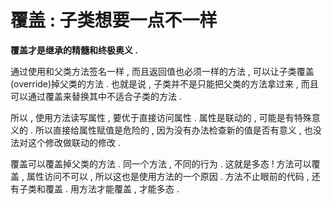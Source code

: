 # 覆盖 : 子类想要一点不一样

**覆盖才是继承的精髓和终极奥义 .**

通过使用和父类方法签名一样 , 而且返回值也必须一样的方法 , 可以让子类覆盖\(override\)掉父类的方法 . 也就是说 , 子类并不是只能把父类的方法拿过来 , 而且可以通过覆盖来替换其中不适合子类的方法 .

所以 , 使用方法读写属性 , 要优于直接访问属性 . 属性是联动的 , 可能是有特殊意义的 . 所以直接给属性赋值是危险的 , 因为没有办法检查新的值是否有意义 , 也没法对这个修改做联动的修改 .

覆盖可以覆盖掉父类的方法 . 同一个方法 , 不同的行为 . 这就是多态 ! 方法可以覆盖 , 属性访问不可以 , 所以这也是使用方法的一个原因 . 方法不止眼前的代码 , 还有子类和覆盖 . 用方法才能覆盖 , 才能多态 . 

